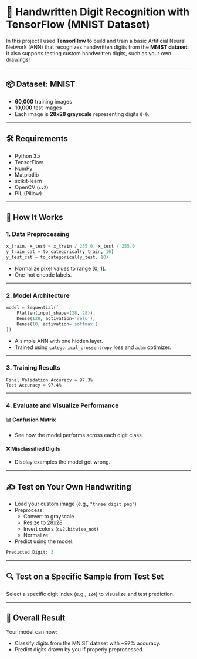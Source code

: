 # 🧠 Handwritten Digit Recognition with TensorFlow (MNIST Dataset)

In this project I used **TensorFlow** to build and train a basic Artificial Neural Network (ANN) that recognizes handwritten digits from the **MNIST dataset**. It also supports testing custom handwritten digits, such as your own drawings!

---

## 📦 Dataset: MNIST

- **60,000** training images
- **10,000** test images  
- Each image is **28x28 grayscale** representing digits `0-9`.

---

## 🛠️ Requirements

- Python 3.x
- TensorFlow
- NumPy
- Matplotlib
- scikit-learn
- OpenCV (`cv2`)
- PIL (Pillow)

---

## 🚀 How It Works

### 1. **Data Preprocessing**
```python
x_train, x_test = x_train / 255.0, x_test / 255.0
y_train_cat = to_categorical(y_train, 10)
y_test_cat = to_categorical(y_test, 10)
```
- Normalize pixel values to range [0, 1].
- One-hot encode labels.

---

### 2. **Model Architecture**
```python
model = Sequential([
    Flatten(input_shape=(28, 28)),
    Dense(128, activation='relu'),
    Dense(10, activation='softmax')
])
```

- A simple ANN with one hidden layer.
- Trained using `categorical_crossentropy` loss and `adam` optimizer.

---

### 3. **Training Results**
```text
Final Validation Accuracy ≈ 97.3%
Test Accuracy ≈ 97.4%
```

---

### 4. **Evaluate and Visualize Performance**

#### 📊 Confusion Matrix
- See how the model performs across each digit class.

#### ❌ Misclassified Digits
- Display examples the model got wrong.

---

## ✍️ Test on Your Own Handwriting

- Load your custom image (e.g., `"three_digit.png"`) 
- Preprocess:
  - Convert to grayscale
  - Resize to 28x28
  - Invert colors (`cv2.bitwise_not`)
  - Normalize
- Predict using the model:
```python
Predicted Digit: 3
```

---

## 🔍 Test on a Specific Sample from Test Set

Select a specific digit index (e.g., `124`) to visualize and test prediction.

---

## 🥳  Overall Result

Your model can now:
- Classify digits from the MNIST dataset with ~97% accuracy.
- Predict digits drawn by you if properly preprocessed.
